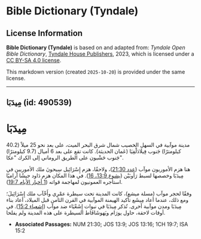 # Bible Dictionary (Tyndale)

## License Information

**Bible Dictionary (Tyndale)** is based on and adapted from: _Tyndale Open Bible Dictionary_, [Tyndale House Publishers](https://tyndaleopenresources.com/), 2023, which is licensed under a [CC BY-SA 4.0 license](https://creativecommons.org/licenses/by-sa/4.0/legalcode.en).

This markdown version (created `2025-10-20`) is provided under the same license.



--------------------------------

## مِيدَبَا (id: 490539)

مِيدَبَا
========

مدينة موآبية في السهل الخصيب شمال شرق البحر الميت، على بعد نحو 25 ميلاً (40\.2 كيلومترًا) جَنوب فِيلَادَلْفِيَا (عَمان الحديثة). كانت تقع على بعد 6 أميال (9\.7 كيلومترًا) جَنوب حَشْبون على الطريق الروماني إلى الكرك "عكا".

هنا هزم الأموريون موآب ([عدد 21:30](https://ref.ly/Num21:30))، ولاحقًا، هزم إِسْرَائِيل سِيحونَ ملك الأموريين في مِيدَبَا وخصصها لسبط رَأوبَيْن ([يشوع 13:9، 16](https://ref.ly/Josh13:9,Josh13:16)). في هذا المكان هزم دَاود جيشًا آراميًا استأجره العمونيون لمهاجمة قواته ([1 أخبار الأيام 19:7](https://ref.ly/1Chr19:7)).

وفقًا لحجر موآب (مسلة ميشع)، كانت المدينة تحت سيطرة عمْرِي وأَخْآب ملك إِسْرَائِيلَ؛ ومع ذلك، عندما أعاد مِيشَع تأكيد الهيمنة الموآبية في القرن الثامن قبل الميلاد، أعاد بناء مِيدَبَا ومدن موآبية أخرى. تُذكر مِيدَبَا في نبوات إِشَعْيَاء ضد موآب ([إشعياء 15:2](https://ref.ly/Isa15:2)). في أوقات لاحقة، حاول يورَام ويَهوشَافَاط السيطرة على هذه المدينة ولم يفلحا.

* **Associated Passages:** NUM 21:30; JOS 13:9; JOS 13:16; 1CH 19:7; ISA 15:2

